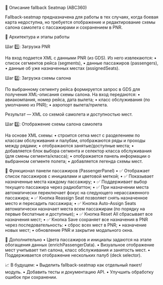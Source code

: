 📘 Описание fallback Seatmap (ABC360)

Fallback-seatmap предназначена для работы в тех случаях, когда боевая карта недоступна, но требуется отображение и редактирование схемы салона самолета с пассажирами и сохранением в PNR.

🔷 Архитектура и этапы работы

Шаг 1️⃣: Загрузка PNR

На вход подается XML с данными PNR (из GDS).
Из него извлекаются:
	•	список сегментов рейса (segments),
	•	данные пассажиров (passengers),
	•	данные об уже назначенных местах (assignedSeats).

Шаг 2️⃣: Загрузка схемы салона

По выбранному сегменту рейса формируется запрос в GDS для получения XML-описания схемы салона.
На вход передаются:
	•	авиакомпания, номер рейса, дата вылета;
	•	класс обслуживания (по умолчанию из PNR);
	•	аэропорт вылета/прилета.

Результат — XML со схемой самолета и доступностью мест.

Шаг 3️⃣: Отображение схемы салона самолета

На основе XML схемы:
	•	строится сетка мест с разделением по классам обслуживания и палубам, отображаются ряды и проходы между рядами;
	•	отображаются занятые/доступные места;
	•	добавляется блок выбора сегмента и селектор класса обслуживания (для смены сегмента/класса);
	•	отображается панель информации о выбранном сегменте полета;
	•	добавляется легенда схемы мест.

🔷 Функционал панели пассажиров (PassengerPanel)
	•	✅ Отображает список пассажиров с инициалами и цветовой меткой;
	•	✅ Показывает назначенные места каждому пассажиру;
	•	✅ Поддерживает выбор текущего пассажира через радиобаттон;
	•	✅ При назначении места автоматически переключает фокус на следующего нерассаженного пассажира;
	•	✅ Кнопка Reassign Seat позволяет снять назначенное место и пересадить пассажира;
	•	✅ Кнопка Auto-Assign Seats автоматически назначает места всем пассажирам (по порядку на первые беспатные и доступные);
	•	✅ Кнопка Reset All сбрасывает все назначения мест;
	•	✅ Кнопка Save сохраняет все назначения в PNR через последовательность:
	•	сброс всех мест в PNR;
	•	назначение новых мест;
	•	обновление PNR и закрытие модального окна.

🔷 Дополнительно
	•	Цвета пассажиров и инициалы задаются на этапе обогащения данных (enrichPassengerData).
	•	Визуальное отображение мест учитывает тип салона, класс обслуживания и занятость мест.
	•	Поддерживается отображение нескольких палуб (deck selector).

📈 В будущем:
	•	Выделить fallback-seatmap как отдельный пакет/модуль.
	•	Добавить тесты и документацию API.
	•	Улучшить обработку ошибок при сохранении.